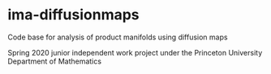# ima-diffusionmaps
Code base for analysis of product manifolds using diffusion maps

Spring 2020 junior independent work project under the Princeton University Department of Mathematics
